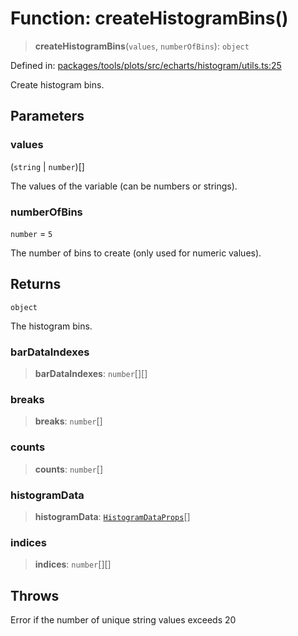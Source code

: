 # Function: createHistogramBins()

> **createHistogramBins**(`values`, `numberOfBins`): `object`

Defined in: [packages/tools/plots/src/echarts/histogram/utils.ts:25](https://github.com/GeoDaCenter/openassistant/blob/0f7bf760e453a1735df9463dc799b04ee2f630fd/packages/tools/plots/src/echarts/histogram/utils.ts#L25)

Create histogram bins.

## Parameters

### values

(`string` \| `number`)[]

The values of the variable (can be numbers or strings).

### numberOfBins

`number` = `5`

The number of bins to create (only used for numeric values).

## Returns

`object`

The histogram bins.

### barDataIndexes

> **barDataIndexes**: `number`[][]

### breaks

> **breaks**: `number`[]

### counts

> **counts**: `number`[]

### histogramData

> **histogramData**: [`HistogramDataProps`](../type-aliases/HistogramDataProps.md)[]

### indices

> **indices**: `number`[][]

## Throws

Error if the number of unique string values exceeds 20
